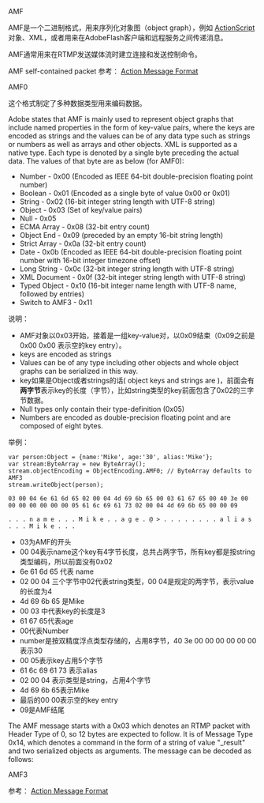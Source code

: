 AMF

AMF是一个二进制格式，用来序列化对象图（object graph），例如 [ActionScript](https://en.wikipedia.org/wiki/ActionScript)对象、XML，或者用来在AdobeFlash客户端和远程服务之间传递消息。

AMF通常用来在RTMP发送媒体流时建立连接和发送控制命令。

AMF self-contained packet
参考：
[Action Message Format](https://en.wikipedia.org/wiki/Action_Message_Format)


AMF0

这个格式制定了多种数据类型用来编码数据。
 
 Adobe states that AMF is mainly used to represent object graphs that include named properties in the form of key-value pairs, where the keys are encoded as strings and the values can be of any data type such as strings or numbers as well as arrays and other objects. XML is supported as a native type. Each type is denoted by a single byte preceding the actual data. The values of that byte are as below (for AMF0):
 
- Number - 0x00 (Encoded as IEEE 64-bit double-precision floating point number)
- Boolean - 0x01 (Encoded as a single byte of value 0x00 or 0x01)
- String - 0x02 (16-bit integer string length with UTF-8 string)
- Object - 0x03 (Set of key/value pairs)
- Null - 0x05
- ECMA Array - 0x08 (32-bit entry count)
- Object End - 0x09 (preceded by an empty 16-bit string length)
- Strict Array - 0x0a (32-bit entry count)
- Date - 0x0b (Encoded as IEEE 64-bit double-precision floating point number with 16-bit integer timezone offset)
- Long String - 0x0c (32-bit integer string length with UTF-8 string)
- XML Document - 0x0f (32-bit integer string length with UTF-8 string)
- Typed Object - 0x10 (16-bit integer name length with UTF-8 name, followed by entries)
- Switch to AMF3 - 0x11

说明：

- AMF对象以0x03开始，接着是一组key-value对，以0x09结束（0x09之前是0x00 0x00 表示空的key entry）。
- keys are encoded as strings
- Values can be of any type including other objects and whole object graphs can be serialized in this way.
- key如果是Object或者strings的话( object keys and strings are )，前面会有**两字节**表示key的长度（字节），比如string类型的key前面包含了0x02的三字节数据。
- Null types only contain their type-definition (0x05)
- Numbers are encoded as double-precision floating point and are composed of eight bytes.

举例：

```
var person:Object = {name:'Mike', age:'30', alias:'Mike'};
var stream:ByteArray = new ByteArray();
stream.objectEncoding = ObjectEncoding.AMF0; // ByteArray defaults to AMF3
stream.writeObject(person);
```

```
03 00 04 6e 61 6d 65 02 00 04 4d 69 6b 65 00 03 61 67 65 00 40 3e 00 00 00 00 00 00 00 05 61 6c 69 61 73 02 00 04 4d 69 6b 65 00 00 09	

. . . n a m e . . . M i k e . . a g e . @ > . . . . . . . . a l i a s . . . M i k e . . .

```

- 03为AMF的开头
- 00 04表示name这个key有4字节长度，总共占两字节，所有key都是按string类型编码，所以前面没有0x02
- 6e 61 6d 65 代表 name
- 02 00 04 三个字节中02代表string类型，00 04是规定的两字节，表示value的长度为4
- 4d 69 6b 65 是Mike
- 00 03 中代表key的长度是3
- 61 67 65代表age
- 00代表Number
- number是按双精度浮点类型存储的，占用8字节，40 3e 00 00 00 00 00 00 表示30
- 00 05表示key占用5个字节
- 61 6c 69 61 73 表示alias
- 02 00 04 表示类型是string，占用4个字节
- 4d 69 6b 65表示Mike
- 最后的00 00表示空的key entry
- 09是AMF结尾

The AMF message starts with a 0x03 which denotes an RTMP packet with Header Type of 0, so 12 bytes are expected to follow. It is of Message Type 0x14, which denotes a command in the form of a string of value "_result" and two serialized objects as arguments. The message can be decoded as follows:


AMF3


参考：
[Action Message Format](https://en.wikipedia.org/wiki/Action_Message_Format)